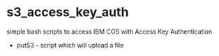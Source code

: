 # s3_access_key_auth
simple bash scripts to access IBM COS with Access Key Authentication

* putS3 - script which will upload a file
